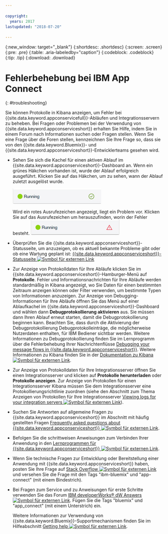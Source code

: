 ```yaml
---

copyright:
  years: 2017
lastupdated: "2018-07-20"

---
```


{:new_window: target="_blank"}
{:shortdesc: .shortdesc}
{:screen: .screen}
{:pre: .pre}
{:table: .aria-labeledby="caption"}
{:codeblock: .codeblock}
{:tip: .tip} 
{:download: .download}


# Fehlerbehebung bei IBM App Connect
{: #troubleshooting}

Sie können Protokolle in Kibana anzeigen, um Fehler bei {{site.data.keyword.appconservicefull}}-Abläufen und Integrationsservern zu beheben. Bei Fragen oder Problemen bei der Verwendung von {{site.data.keyword.appconserviceshort}} erhalten Sie Hilfe, indem Sie in einem Forum nach Informationen suchen oder Fragen stellen. Wenn Sie eine Frage über die Foren stellen, kennzeichnen Sie Ihre Frage so, dass sie von den {{site.data.keyword.Bluemix}}- und {{site.data.keyword.appconserviceshort}}-Entwicklerteams gesehen wird.

-   Sehen Sie sich die Kachel für einen aktiven Ablauf im {{site.data.keyword.appconserviceshort}}-Dashboard an. Wenn ein grünes Häkchen vorhanden ist, wurde der Ablauf erfolgreich ausgeführt. Klicken Sie auf das Häkchen, um zu sehen, wann der Ablauf zuletzt ausgelöst wurde.

    ![Screenshot mit einem erfolgreich ausgeführten Ablauf](/images/SuccessfulFlow.jpg)

    Wird ein rotes Ausrufezeichen angezeigt, liegt ein Problem vor. Klicken Sie auf das Ausrufezeichen um herauszufinden, worin der Fehler besteht. ![Screenshot mit einem Ablauf, der einen Fehler aufweist](/images/ErroredFlow.jpg)

-   Überprüfen Sie die {{site.data.keyword.appconserviceshort}}-Statusseite, um anzuzeigen, ob es aktuell bekannte Probleme gibt oder ob eine Wartung geplant ist: [{{site.data.keyword.appconserviceshort}}-Statusseite ![Symbol für externen Link](../../icons/launch-glyph.svg "Symbol für externen  Link")](https://developer.ibm.com/integration/docs/app-connect/app-connect-status/)
-   Zur Anzeige von Protokolldaten für Ihre Abläufe klicken Sie im {{site.data.keyword.appconserviceshort}}-Hamburger-Menü auf **Protokolle**. Fehler und Informationsnachrichten für Ihre Abläufe werden standardmäßig in Kibana angezeigt, wo Sie Daten für einen bestimmten Zeitraum anzeigen können oder Filter verwenden, um bestimmte Typen von Informationen anzuzeigen. Zur Anzeige von Debugging-Informationen für Ihre Abläufe öffnen Sie das Menü auf einer Ablaufkachel im {{site.data.keyword.appconserviceshort}}-Dashboard und wählen dann **Debugprotokollierung aktivieren** aus. Sie müssen dann Ihren Ablauf erneut starten, damit die Debugprotokollierung beginnen kann. Beachten Sie, dass durch die Aktivierung der Debugprotokollierung Debugprotokolleinträge, die möglicherweise Nutzerdaten enthalten, für IBM Bediener sichtbar werden. Weitere Informationen zu Debugprotokollierung finden Sie im Lernprogramm über die Fehlerbehebung Ihrer Nachrichtenflüsse [Debugging your message flows in {{site.data.keyword.appconserviceshort}}](https://developer.ibm.com/integration/docs/app-connect/tutorials-for-ibm-app-connect/debugging-message-flows-ibm-app-connect/).  Weitere Informationen zu Kibana finden Sie in der [Dokumentation zu Kibana ![Symbol für externen Link ](../../icons/launch-glyph.svg "Symbol für externen Link")](https://www.elastic.co/guide/en/kibana/4.0/discover.html).
-   Zur Anzeige von Protokolldaten für Ihre Integrationsserver öffnen Sie einen Integrationsserver und klicken auf **Protokolle herunterladen** oder **Protokolle anzeigen**. Zur Anzeige von Protokollen für einen Integrationsserver Kibana müssen Sie dem Integrationsserver eine Protokollierungsrichtlinie zuordnen (siehe den Abschnitt zum Thema Anzeigen von Protokollen für Ihre Integrationsserver [Viewing logs for your integration servers ![Symbol für externen Link](../../icons/launch-glyph.svg "Symbol für externen Link")](https://developer.ibm.com/integration/docs/app-connect/tutorials-for-ibm-app-connect/running-your-ibm-integration-bus-solutions-in-ibm-app-connect-enterprise-beta-plan/viewing-logs-for-your-integration-servers-in-app-connect-enterprise-beta)).
-   Suchen Sie Antworten auf allgemeine Fragen zu {{site.data.keyword.appconserviceshort}} im Abschnitt mit häufig gestellten Fragen [Frequently asked questions about {{site.data.keyword.appconserviceshort}} ![Symbol für externen Link](../../icons/launch-glyph.svg "Symbol für externen Link")](https://developer.ibm.com/integration/docs/app-connect/faq/).
-   Befolgen Sie die schrittweisen Anweisungen zum Verbinden Ihrer Anwendung in den [Lernprogrammen für {{site.data.keyword.appconserviceshort}} ![Symbol für externen Link](../../icons/launch-glyph.svg "Symbol für externen Link")](https://developer.ibm.com/integration/docs/app-connect/tutorials-for-ibm-app-connect/).
-   Wenn Sie technische Fragen zur Entwicklung oder Bereitstellung einer Anwendung mit {{site.data.keyword.appconserviceshort}} haben, posten Sie Ihre Frage auf [Stack Overflow ![Symbol für externen Link](../../icons/launch-glyph.svg "Symbol für externen Link")](http://stackoverflow.com/search?q=app-connect+ibm-bluemix) und versehen Sie die Frage mit den Tags "ibm-bluemix" und "app-connect" (mit einem Bindestrich).
-   Bei Fragen zum Service und zu Anweisungen für erste Schritte verwenden Sie das Forum [IBM developerWorks&reg; dW Answers ![Symbol für externen  Link](../../icons/launch-glyph.svg "Symbol für externen Link")](https://developer.ibm.com/answers/topics/app_connect/?smartspace=bluemix). Fügen Sie die Tags "bluemix" und "app_connect" (mit einem Unterstrich) ein. 

    Weitere Informationen zur Verwendung von {{site.data.keyword.Bluemix}}-Supportmechanismen finden Sie im Hilfeabschnitt [Getting help ![Symbol für externen Link](../../icons/launch-glyph.svg "Symbol für externen Link")](https://console.ng.bluemix.net/docs/support/index.html#getting-help).


